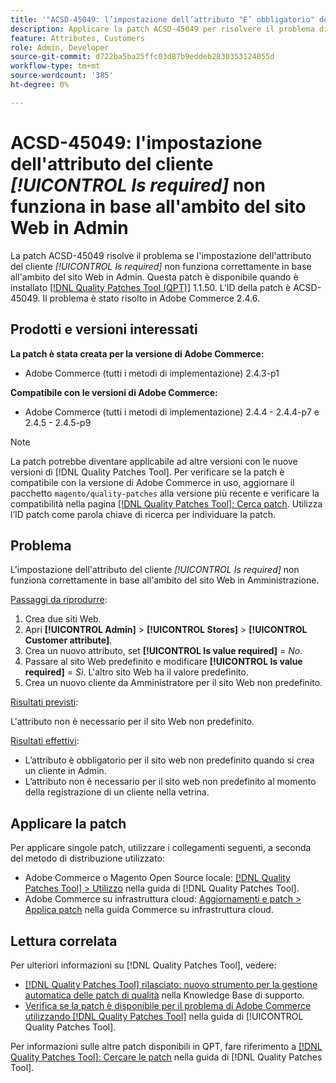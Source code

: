 ```yaml
---
title: '"ACSD-45049: l’impostazione dell’attributo "E’ obbligatorio" del cliente non funziona secondo l’ambito del sito web in Admin"'
description: Applicare la patch ACSD-45049 per risolvere il problema di Adobe Commerce in cui l'attributo cliente "[!UICONTROL Is required]" non viene correttamente sostituito in base all'ambito del sito Web in Admin.
feature: Attributes, Customers
role: Admin, Developer
source-git-commit: d722ba5ba25ffc03d87b9eddeb2830353124055d
workflow-type: tm+mt
source-wordcount: '385'
ht-degree: 0%

---
```


# ACSD-45049: l&#39;impostazione dell&#39;attributo del cliente *[!UICONTROL Is required]* non funziona in base all&#39;ambito del sito Web in Admin

La patch ACSD-45049 risolve il problema se l&#39;impostazione dell&#39;attributo del cliente *[!UICONTROL Is required]* non funziona correttamente in base all&#39;ambito del sito Web in Admin. Questa patch è disponibile quando è installato [[!DNL Quality Patches Tool (QPT)]](https://experienceleague.adobe.com/docs/commerce-operations/tools/quality-patches-tool/usage.html) 1.1.50. L’ID della patch è ACSD-45049. Il problema è stato risolto in Adobe Commerce 2.4.6.

## Prodotti e versioni interessati

**La patch è stata creata per la versione di Adobe Commerce:**

* Adobe Commerce (tutti i metodi di implementazione) 2.4.3-p1

**Compatibile con le versioni di Adobe Commerce:**

* Adobe Commerce (tutti i metodi di implementazione) 2.4.4 - 2.4.4-p7 e 2.4.5 - 2.4.5-p9

>[!NOTE]
>
>La patch potrebbe diventare applicabile ad altre versioni con le nuove versioni di [!DNL Quality Patches Tool]. Per verificare se la patch è compatibile con la versione di Adobe Commerce in uso, aggiornare il pacchetto `magento/quality-patches` alla versione più recente e verificare la compatibilità nella pagina [[!DNL Quality Patches Tool]: Cerca patch](https://experienceleague.adobe.com/tools/commerce-quality-patches/index.html). Utilizza l’ID patch come parola chiave di ricerca per individuare la patch.

## Problema

L&#39;impostazione dell&#39;attributo del cliente *[!UICONTROL Is required]* non funziona correttamente in base all&#39;ambito del sito Web in Amministrazione.

<u>Passaggi da riprodurre</u>:

1. Crea due siti Web.
1. Apri **[!UICONTROL Admin]** > **[!UICONTROL Stores]** > **[!UICONTROL Customer attribute]**.
1. Crea un nuovo attributo, set **[!UICONTROL Is value required]** = *No*.
1. Passare al sito Web predefinito e modificare **[!UICONTROL Is value required]** = *Sì*. L&#39;altro sito Web ha il valore predefinito.
1. Crea un nuovo cliente da Amministratore per il sito Web non predefinito.

<u>Risultati previsti</u>:

L&#39;attributo non è necessario per il sito Web non predefinito.

<u>Risultati effettivi</u>:

* L’attributo è obbligatorio per il sito web non predefinito quando si crea un cliente in Admin.
* L’attributo non è necessario per il sito web non predefinito al momento della registrazione di un cliente nella vetrina.

## Applicare la patch

Per applicare singole patch, utilizzare i collegamenti seguenti, a seconda del metodo di distribuzione utilizzato:

* Adobe Commerce o Magento Open Source locale: [[!DNL Quality Patches Tool] > Utilizzo](https://experienceleague.adobe.com/docs/commerce-operations/tools/quality-patches-tool/usage.html) nella guida di [!DNL Quality Patches Tool].
* Adobe Commerce su infrastruttura cloud: [Aggiornamenti e patch > Applica patch](https://experienceleague.adobe.com/docs/commerce-cloud-service/user-guide/develop/upgrade/apply-patches.html) nella guida Commerce su infrastruttura cloud.

## Lettura correlata

Per ulteriori informazioni su [!DNL Quality Patches Tool], vedere:

* [[!DNL Quality Patches Tool] rilasciato: nuovo strumento per la gestione automatica delle patch di qualità](https://experienceleague.adobe.com/en/docs/commerce-knowledge-base/kb/announcements/commerce-announcements/magento-quality-patches-released-new-tool-to-self-serve-quality-patches) nella Knowledge Base di supporto.
* [Verifica se la patch è disponibile per il problema di Adobe Commerce utilizzando  [!DNL Quality Patches Tool]](/help/tools/quality-patches-tool/patches-available-in-qpt/check-patch-for-magento-issue-with-magento-quality-patches.md) nella guida di [!UICONTROL Quality Patches Tool].


Per informazioni sulle altre patch disponibili in QPT, fare riferimento a [[!DNL Quality Patches Tool]: Cercare le patch](https://experienceleague.adobe.com/tools/commerce-quality-patches/index.html) nella guida di [!DNL Quality Patches Tool].
